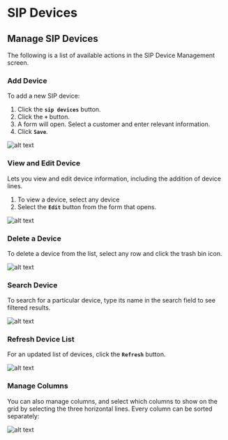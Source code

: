 # SIP Devices

## Manage SIP Devices

The following is a list of available actions in the SIP Device Management screen.

### Add Device

To add a new SIP device:

1.	Click the **`sip devices`** button.
2.	Click the **`+`** button.
1. A form will open. Select a customer and enter relevant information.
2. Click **`Save`**.

![alt text][cc-12]

### View and Edit Device
Lets you view and edit device information, including the addition of device lines.

1)	To view a device, select any device
2)	Select the **`Edit`** button from the form that opens.

![alt text][cc-13]

### Delete a Device

To delete a device from the list, select any row and click the trash bin icon.

![alt text][cc-14]


### Search Device

To search for a particular device, type its name in the search field to see filtered results.

![alt text][cc-15]

### Refresh Device List

For an updated list of devices, click the **`Refresh`** button.

![alt text][cc-16]

### Manage Columns

You can also manage columns, and select which columns to show on the grid by selecting the three horizontal lines.  Every column can be sorted separately:

![alt text][cc-17]   


[cc-12]: /misc/img/203.png "CC-12"
[cc-13]: /misc/img/204.png "CC-13"
[cc-14]: /misc/img/205.png "CC-14"
[cc-15]: /misc/img/206.png "CC-15"
[cc-16]: /misc/img/207.png "CC-16"
[cc-17]: /misc/img/208.png "CC-17"
